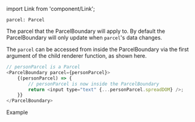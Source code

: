 import Link from 'component/Link';

```flow
parcel: Parcel
```

The parcel that the ParcelBoundary will apply to. By default the ParcelBoundary will only update when `parcel`'s data changes.

The `parcel` can be accessed from inside the ParcelBoundary via the first argument of the child renderer function, as shown here.

```js
// personParcel is a Parcel
<ParcelBoundary parcel={personParcel}>
    {(personParcel) => {
        // personParcel is now inside the ParcelBoundary
        return <input type="text" {...personParcel.spreadDOM} />;
    }}
</ParcelBoundary>
```

<Link to="/examples/parcelboundary-example">Example</Link>
